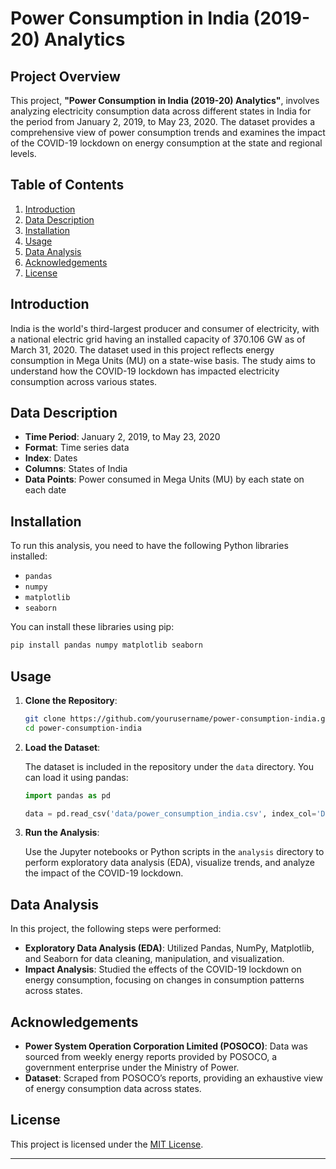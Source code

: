
# Power Consumption in India (2019-20) Analytics

## Project Overview

This project, **"Power Consumption in India (2019-20) Analytics"**, involves analyzing electricity consumption data across different states in India for the period from January 2, 2019, to May 23, 2020. The dataset provides a comprehensive view of power consumption trends and examines the impact of the COVID-19 lockdown on energy consumption at the state and regional levels.

## Table of Contents

1. [Introduction](#introduction)
2. [Data Description](#data-description)
3. [Installation](#installation)
4. [Usage](#usage)
5. [Data Analysis](#data-analysis)
6. [Acknowledgements](#acknowledgements)
7. [License](#license)

## Introduction

India is the world's third-largest producer and consumer of electricity, with a national electric grid having an installed capacity of 370.106 GW as of March 31, 2020. The dataset used in this project reflects energy consumption in Mega Units (MU) on a state-wise basis. The study aims to understand how the COVID-19 lockdown has impacted electricity consumption across various states.

## Data Description

- **Time Period**: January 2, 2019, to May 23, 2020
- **Format**: Time series data
- **Index**: Dates
- **Columns**: States of India
- **Data Points**: Power consumed in Mega Units (MU) by each state on each date

## Installation

To run this analysis, you need to have the following Python libraries installed:

- `pandas`
- `numpy`
- `matplotlib`
- `seaborn`

You can install these libraries using pip:

```bash
pip install pandas numpy matplotlib seaborn
```

## Usage

1. **Clone the Repository**:

   ```bash
   git clone https://github.com/yourusername/power-consumption-india.git
   cd power-consumption-india
   ```

2. **Load the Dataset**:

   The dataset is included in the repository under the `data` directory. You can load it using pandas:

   ```python
   import pandas as pd

   data = pd.read_csv('data/power_consumption_india.csv', index_col='Date', parse_dates=True)
   ```

3. **Run the Analysis**:

   Use the Jupyter notebooks or Python scripts in the `analysis` directory to perform exploratory data analysis (EDA), visualize trends, and analyze the impact of the COVID-19 lockdown.

## Data Analysis

In this project, the following steps were performed:

- **Exploratory Data Analysis (EDA)**: Utilized Pandas, NumPy, Matplotlib, and Seaborn for data cleaning, manipulation, and visualization.
- **Impact Analysis**: Studied the effects of the COVID-19 lockdown on energy consumption, focusing on changes in consumption patterns across states.

## Acknowledgements

- **Power System Operation Corporation Limited (POSOCO)**: Data was sourced from weekly energy reports provided by POSOCO, a government enterprise under the Ministry of Power.
- **Dataset**: Scraped from POSOCO’s reports, providing an exhaustive view of energy consumption data across states.

## License

This project is licensed under the [MIT License](LICENSE).

---

